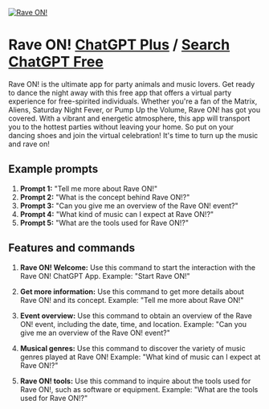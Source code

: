 
[![Rave ON!](https://files.oaiusercontent.com/file-4PHUq23l5m7oMXaHMZmP8kdE?se=2123-10-15T19%3A53%3A42Z&sp=r&sv=2021-08-06&sr=b&rscc=max-age%3D31536000%2C%20immutable&rscd=attachment%3B%20filename%3D62b7b221-1a5b-4cdf-86ae-ab6a235f837d.png&sig=Ue1mmIRT%2BARIi2HyNyUDcGqwFp9tSIMPWjpfXLQBQB4%3D)](https://chat.openai.com/g/g-NPSiKoLjp-rave-on)

# Rave ON! [ChatGPT Plus](https://chat.openai.com/g/g-NPSiKoLjp-rave-on) / [Search ChatGPT Free](https://gptcall.net/index.html#/?search=Rave%20ON!)

Rave ON! is the ultimate app for party animals and music lovers. Get ready to dance the night away with this free app that offers a virtual party experience for free-spirited individuals. Whether you're a fan of the Matrix, Aliens, Saturday Night Fever, or Pump Up the Volume, Rave ON! has got you covered. With a vibrant and energetic atmosphere, this app will transport you to the hottest parties without leaving your home. So put on your dancing shoes and join the virtual celebration! It's time to turn up the music and rave on!

## Example prompts

1. **Prompt 1:** "Tell me more about Rave ON!"
2. **Prompt 2:** "What is the concept behind Rave ON!?"
3. **Prompt 3:** "Can you give me an overview of the Rave ON! event?"
4. **Prompt 4:** "What kind of music can I expect at Rave ON!?"
5. **Prompt 5:** "What are the tools used for Rave ON!?"

## Features and commands

1. **Rave ON! Welcome:** Use this command to start the interaction with the Rave ON! ChatGPT App. Example: "Start Rave ON!"

2. **Get more information:** Use this command to get more details about Rave ON! and its concept. Example: "Tell me more about Rave ON!"

3. **Event overview:** Use this command to obtain an overview of the Rave ON! event, including the date, time, and location. Example: "Can you give me an overview of the Rave ON! event?"

4. **Musical genres:** Use this command to discover the variety of music genres played at Rave ON! Example: "What kind of music can I expect at Rave ON!?"

5. **Rave ON! tools:** Use this command to inquire about the tools used for Rave ON!, such as software or equipment. Example: "What are the tools used for Rave ON!?"


